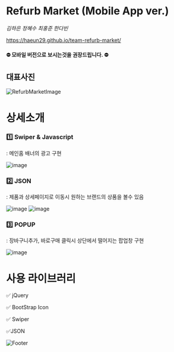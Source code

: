 

# Refurb Market (Mobile App ver.)
<i> 김하은 정혜수 최홍준 한다빈 </i>

https://haeun29.github.io/team-refurb-market/  

#### ⛔ 모바일 버전으로 보시는것을 권장드립니다. ⛔

## 대표사진
![RefurbMarketImage](https://user-images.githubusercontent.com/105402303/185275487-3882ae95-7028-40a3-b8fd-e352b1d1940c.png)

# 상세소개 

### 1️⃣ Swiper &  Javascript
: 메인홈 배너의 광고 구현 

![image](https://user-images.githubusercontent.com/105402303/185279087-c7ce3fd5-9cae-45d3-9a0d-6966a6d6fbff.png)


### 2️⃣ JSON 
: 제품과 상세페이지로 이동시 원하는 브랜드의 상품을 볼수 있음 

![image](https://user-images.githubusercontent.com/105402303/185278966-a37a96dd-6007-43f2-8ad6-2afa5a542af0.png)
![image](https://user-images.githubusercontent.com/105402303/185278993-7440d5fd-8d4e-42b9-92f9-2edf3b4a9ff5.png)



### 3️⃣ POPUP 
: 장바구니추가, 바로구매 클릭시 상단에서 떨어지는 팝업창 구현

![image](https://user-images.githubusercontent.com/105402303/185279137-a0af9e49-ff24-4a8b-bab1-4edc150ac6bb.png)


# 사용 라이브러리 

✅ jQuery

✅ BootStrap Icon

✅ Swiper

✅JSON



![Footer](https://capsule-render.vercel.app/api?type=waving&color=auto&height=100&section=footer)
